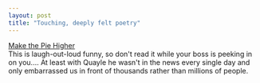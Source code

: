 ```yaml
---
layout: post
title: "Touching, deeply felt poetry"
---
```




<a href="http://use.perl.org/~jjohn/journal/7241">Make the Pie Higher</a><br>
This is laugh-out-loud funny, so don't read it while your boss is peeking in on you.... At least with Quayle he wasn't in the news every single day and only embarrassed us in front of thousands rather than millions of people.


